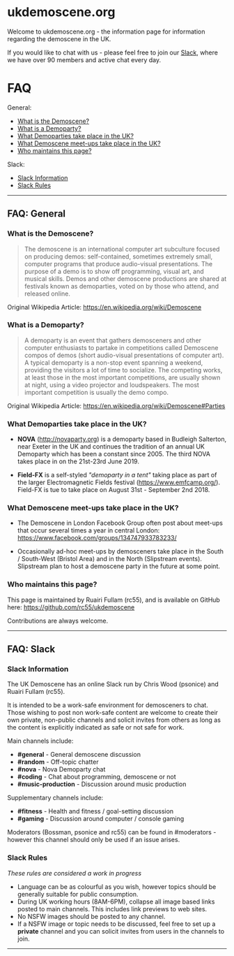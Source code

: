 # ukdemoscene.org

Welcome to ukdemoscene.org - the information page for information regarding the demoscene in the UK.

If you would like to chat with us - please feel free to join our [Slack], where we have over 90 members and active chat every day.

# FAQ

General:

* [What is the Demoscene?](#what-is-the-demoscene?)
* [What is a Demoparty?](#what-is-a-demoparty?)
* [What Demoparties take place in the UK?](#what-demoparties-take-place-in-the-uk?)
* [What Demoscene meet-ups take place in the UK?](#what-demoscene-meet-ups-take-place-in-the-uk?)
* [Who maintains this page?](#who-maintains-this-page?)

Slack:

* [Slack Information](#slack-information)
* [Slack Rules](#slack-rules)

---

## FAQ: General

### What is the Demoscene?

> The demoscene is an international computer art subculture focused on producing demos: self-contained, sometimes extremely small, computer programs that produce audio-visual presentations.
  The purpose of a demo is to show off programming, visual art, and musical skills. Demos and other demoscene productions are shared at festivals known as demoparties, voted on by those who attend, and released online.

Original Wikipedia Article: https://en.wikipedia.org/wiki/Demoscene

### What is a Demoparty?

> A demoparty is an event that gathers demosceners and other computer enthusiasts to partake in competitions called Demoscene compos of demos (short audio-visual presentations of computer art). A typical demoparty is a non-stop event spanning a weekend, providing the visitors a lot of time to socialize. The competing works, at least those in the most important competitions, are usually shown at night, using a video projector and loudspeakers. The most important competition is usually the demo compo.

Original Wikipedia Article: https://en.wikipedia.org/wiki/Demoscene#Parties

### What Demoparties take place in the UK?

- **NOVA** (http://novaparty.org) is a demoparty based in Budleigh Salterton, near Exeter in the UK and continues the tradition of an annual UK Demoparty which has been a constant since 2005. The third NOVA takes place in on the 21st-23rd June 2019.

- **Field-FX** is a self-styled _"demoparty in a tent"_ taking place as part of the larger Electromagnetic Fields festival (https://www.emfcamp.org/). Field-FX is tue to take place on August 31st - September 2nd 2018.

### What Demoscene meet-ups take place in the UK?

- The Demoscene in London Facebook Group often post about meet-ups that occur several times a year in central London: https://www.facebook.com/groups/134747933783233/

- Occasionally ad-hoc meet-ups by demosceners take place in the South / South-West (Bristol Area) and in the North (Slipstream events). Slipstream plan to host a demoscene party in the future at some point.

### Who maintains this page?

This page is maintained by Ruairi Fullam (rc55), and is available on GitHub here: https://github.com/rc55/ukdemoscene

Contributions are always welcome.

---

## FAQ: Slack

### Slack Information

The UK Demoscene has an online Slack run by Chris Wood (psonice) and Ruairi Fullam (rc55).

It is intended to be a work-safe environment for demosceners to chat. Those wishing to post non work-safe content are welcome to create their own private, non-public channels and solicit invites from others as long as the content is explicitly indicated as safe or not safe for work.

Main channels include:

- **#general** - General demoscene discussion
- **#random** - Off-topic chatter
- **#nova** - Nova Demoparty chat
- **#coding** - Chat about programming, demoscene or not
- **#music-production** - Discussion around music production

Supplementary channels include:

- **#fitness** - Health and fitness / goal-setting discussion
- **#gaming** - Discussion around computer / console gaming

Moderators (Bossman, psonice and rc55) can be found in #moderators - however this channel should only be used if an issue arises.

### Slack Rules

_These rules are considered a work in progress_

- Language can be as colourful as you wish, however topics should be generally suitable for public consumption.
- During UK working hours (8AM-6PM), collapse all image based links posted to main channels. This includes link previews to web sites.
- No NSFW images should be posted to any channel.
- If a NSFW image or topic needs to be discussed, feel free to set up a **private** channel and you can solicit invites from users in the channels to join.

---

[Slack]: https://join.slack.com/t/ukdemoscene/shared_invite/enQtMjgzMjA5MjY4ODk4LWM4MDNjNjQ2NzA3NWRkMzM0YWRjY2QyZTM1OGU2MWYwYTIyMDM4NGNhN2IxZGI5MjdkYmYzNTk3ZjdlODYzM2Q
